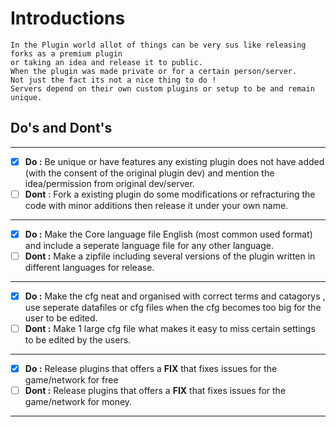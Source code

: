 # Introductions
```
In the Plugin world allot of things can be very sus like releasing forks as a premium plugin
or taking an idea and release it to public.
When the plugin was made private or for a certain person/server.
Not just the fact its not a nice thing to do !
Servers depend on their own custom plugins or setup to be and remain unique.
```
## Do's and Dont's
---
- [x] **Do :** Be unique or have features any existing plugin does not have added (with the consent of the original plugin dev) and mention the idea/permission from original dev/server.
- [ ] **Dont** : Fork a existing plugin do some modifications or refracturing the code with minor additions then release it under your own name.
---
- [x] **Do :** Make the Core language file English (most common used format) and include a seperate language file for any other language.
- [ ] **Dont :** Make a zipfile including several versions of the plugin written in different languages for release.
---
- [X] **Do :** Make the cfg neat and organised with correct terms and catagorys , use seperate datafiles or cfg files when the cfg becomes too big for the user to be edited.
- [ ] **Dont :** Make 1 large cfg file what makes it easy to miss certain settings to be edited by the users.
---
- [x] **Do :** Release plugins that offers a **FIX** that fixes issues for the game/network for free
- [ ] **Dont :** Release plugins that offers a **FIX** that fixes issues for the game/network for money.
---
